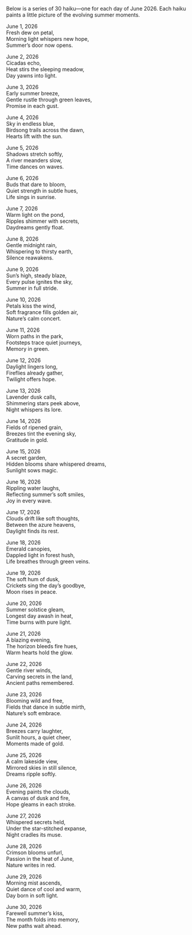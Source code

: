 Below is a series of 30 haiku—one for each day of June 2026. Each haiku paints a little picture of the evolving summer moments.

June 1, 2026  
Fresh dew on petal,  
Morning light whispers new hope,  
Summer’s door now opens.

June 2, 2026  
Cicadas echo,  
Heat stirs the sleeping meadow,  
Day yawns into light.

June 3, 2026  
Early summer breeze,  
Gentle rustle through green leaves,  
Promise in each gust.

June 4, 2026  
Sky in endless blue,  
Birdsong trails across the dawn,  
Hearts lift with the sun.

June 5, 2026  
Shadows stretch softly,  
A river meanders slow,  
Time dances on waves.

June 6, 2026  
Buds that dare to bloom,  
Quiet strength in subtle hues,  
Life sings in sunrise.

June 7, 2026  
Warm light on the pond,  
Ripples shimmer with secrets,  
Daydreams gently float.

June 8, 2026  
Gentle midnight rain,  
Whispering to thirsty earth,  
Silence reawakens.

June 9, 2026  
Sun’s high, steady blaze,  
Every pulse ignites the sky,  
Summer in full stride.

June 10, 2026  
Petals kiss the wind,  
Soft fragrance fills golden air,  
Nature’s calm concert.

June 11, 2026  
Worn paths in the park,  
Footsteps trace quiet journeys,  
Memory in green.

June 12, 2026  
Daylight lingers long,  
Fireflies already gather,  
Twilight offers hope.

June 13, 2026  
Lavender dusk calls,  
Shimmering stars peek above,  
Night whispers its lore.

June 14, 2026  
Fields of ripened grain,  
Breezes tint the evening sky,  
Gratitude in gold.

June 15, 2026  
A secret garden,  
Hidden blooms share whispered dreams,  
Sunlight sows magic.

June 16, 2026  
Rippling water laughs,  
Reflecting summer’s soft smiles,  
Joy in every wave.

June 17, 2026  
Clouds drift like soft thoughts,  
Between the azure heavens,  
Daylight finds its rest.

June 18, 2026  
Emerald canopies,  
Dappled light in forest hush,  
Life breathes through green veins.

June 19, 2026  
The soft hum of dusk,  
Crickets sing the day’s goodbye,  
Moon rises in peace.

June 20, 2026  
Summer solstice gleam,  
Longest day awash in heat,  
Time burns with pure light.

June 21, 2026  
A blazing evening,  
The horizon bleeds fire hues,  
Warm hearts hold the glow.

June 22, 2026  
Gentle river winds,  
Carving secrets in the land,  
Ancient paths remembered.

June 23, 2026  
Blooming wild and free,  
Fields that dance in subtle mirth,  
Nature’s soft embrace.

June 24, 2026  
Breezes carry laughter,  
Sunlit hours, a quiet cheer,  
Moments made of gold.

June 25, 2026  
A calm lakeside view,  
Mirrored skies in still silence,  
Dreams ripple softly.

June 26, 2026  
Evening paints the clouds,  
A canvas of dusk and fire,  
Hope gleams in each stroke.

June 27, 2026  
Whispered secrets held,  
Under the star-stitched expanse,  
Night cradles its muse.

June 28, 2026  
Crimson blooms unfurl,  
Passion in the heat of June,  
Nature writes in red.

June 29, 2026  
Morning mist ascends,  
Quiet dance of cool and warm,  
Day born in soft light.

June 30, 2026  
Farewell summer’s kiss,  
The month folds into memory,  
New paths wait ahead.
